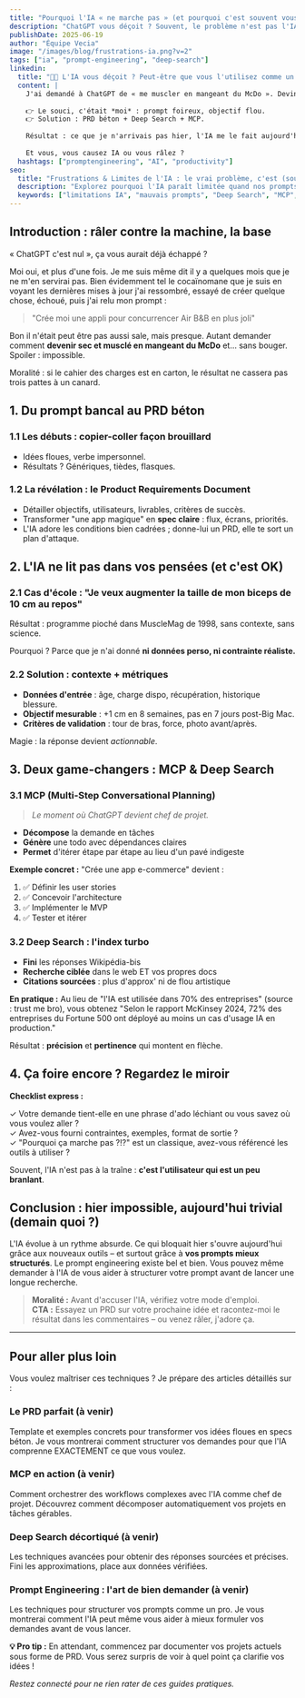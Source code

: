 ```yaml
---
title: "Pourquoi l'IA « ne marche pas » (et pourquoi c'est souvent vous le problème)"
description: "ChatGPT vous déçoit ? Souvent, le problème n'est pas l'IA mais vos prompts – heureusement, ça se corrige."
publishDate: 2025-06-19
author: "Équipe Vecia"
image: "/images/blog/frustrations-ia.png?v=2"
tags: ["ia", "prompt-engineering", "deep-search"]
linkedin:
  title: "🤖💥 L'IA vous déçoit ? Peut-être que vous l'utilisez comme un pied."
  content: |
    J'ai demandé à ChatGPT de « me muscler en mangeant du McDo ». Devinez quoi : ÉCHEC.
    
    👉 Le souci, c'était *moi* : prompt foireux, objectif flou.
    👉 Solution : PRD béton + Deep Search + MCP.
    
    Résultat : ce que je n'arrivais pas hier, l'IA me le fait aujourd'hui.
    
    Et vous, vous causez IA ou vous râlez ?
  hashtags: ["promptengineering", "AI", "productivity"]
seo:
  title: "Frustrations & Limites de l'IA : le vrai problème, c'est (souvent) vous | Vecia"
  description: "Explorez pourquoi l'IA paraît limitée quand nos prompts sont bancals, et comment PRD, Deep Search et MCP changent la donne."
  keywords: ["limitations IA", "mauvais prompts", "Deep Search", "MCP", "PRD"]
---
```


## Introduction : râler contre la machine, la base

« ChatGPT c'est nul », ça vous aurait déjà échappé ?

Moi oui, et plus d'une fois. Je me suis même dit il y a quelques mois que je ne m'en servirai pas. Bien évidemment tel le cocaïnomane que je suis en voyant les dernières mises à jour j'ai ressombré, essayé de créer quelque chose, échoué, puis j'ai relu mon prompt :

> "Crée moi une appli pour concurrencer Air B&B en plus joli"

Bon il n'était peut être pas aussi sale, mais presque. Autant demander comment **devenir sec et musclé en mangeant du McDo** et… sans bouger. Spoiler : impossible.

Moralité : si le cahier des charges est en carton, le résultat ne cassera pas trois pattes à un canard.


## 1. Du prompt bancal au PRD béton

### 1.1 Les débuts : copier-coller façon brouillard

- Idées floues, verbe impersonnel.
- Résultats ? Génériques, tièdes, flasques.

### 1.2 La révélation : le **Product Requirements Document**


- Détailler objectifs, utilisateurs, livrables, critères de succès.
- Transformer "une app magique" en **spec claire** : flux, écrans, priorités.
- L'IA adore les conditions bien cadrées ; donne-lui un PRD, elle te sort un plan d'attaque.



## 2. L'IA ne lit pas dans vos pensées (et c'est OK)


### 2.1 Cas d'école : "Je veux augmenter la taille de mon biceps de 10 cm au repos"

Résultat : programme pioché dans MuscleMag de 1998, sans contexte, sans science.

Pourquoi ? Parce que je n'ai donné **ni données perso, ni contrainte réaliste.**


### 2.2 Solution : contexte + métriques


- **Données d'entrée** : âge, charge dispo, récupération, historique blessure.
- **Objectif mesurable** : +1 cm en 8 semaines, pas en 7 jours post-Big Mac.
- **Critères de validation** : tour de bras, force, photo avant/après.

Magie : la réponse devient *actionnable*.



## 3. Deux game-changers : MCP & Deep Search


### 3.1 MCP (Multi-Step Conversational Planning)

> *Le moment où ChatGPT devient chef de projet.*


- **Décompose** la demande en tâches
- **Génère** une todo avec dépendances claires
- **Permet** d'itérer étape par étape au lieu d'un pavé indigeste

**Exemple concret :** "Crée une app e-commerce" devient :
1. ✅ Définir les user stories
2. ✅ Concevoir l'architecture
3. ✅ Implémenter le MVP
4. ✅ Tester et itérer



### 3.2 Deep Search : l'index turbo


- **Fini** les réponses Wikipédia-bis
- **Recherche ciblée** dans le web ET vos propres docs
- **Citations sourcées** : plus d'approx' ni de flou artistique

**En pratique :** Au lieu de "l'IA est utilisée dans 70% des entreprises" (source : trust me bro), vous obtenez "Selon le rapport McKinsey 2024, 72% des entreprises du Fortune 500 ont déployé au moins un cas d'usage IA en production."

Résultat : **précision** et **pertinence** qui montent en flèche.



## 4. Ça foire encore ? Regardez le miroir


**Checklist express :**

✓ Votre demande tient-elle en une phrase d'ado léchiant ou vous savez où vous voulez aller ?  
✓ Avez-vous fourni contraintes, exemples, format de sortie ?  
✓ "Pourquoi ça marche pas ?!?" est un classique, avez-vous référencé les outils à utiliser ?  

Souvent, l'IA n'est pas à la traîne : **c'est l'utilisateur qui est un peu branlant**.



## Conclusion : hier impossible, aujourd'hui trivial (demain quoi ?)


L'IA évolue à un rythme absurde. Ce qui bloquait hier s'ouvre aujourd'hui grâce aux nouveaux outils – et surtout grâce à **vos prompts mieux structurés**. Le prompt engineering existe bel et bien. Vous pouvez même demander à l'IA de vous aider à structurer votre prompt avant de lancer une longue recherche.


> **Moralité :** Avant d'accuser l'IA, vérifiez votre mode d'emploi.  
> **CTA :** Essayez un PRD sur votre prochaine idée et racontez-moi le résultat dans les commentaires – ou venez râler, j'adore ça.

---

## Pour aller plus loin

Vous voulez maîtriser ces techniques ? Je prépare des articles détaillés sur :

### Le PRD parfait (à venir)
Template et exemples concrets pour transformer vos idées floues en specs béton. Je vous montrerai comment structurer vos demandes pour que l'IA comprenne EXACTEMENT ce que vous voulez.

### MCP en action (à venir)
Comment orchestrer des workflows complexes avec l'IA comme chef de projet. Découvrez comment décomposer automatiquement vos projets en tâches gérables.

### Deep Search décortiqué (à venir)
Les techniques avancées pour obtenir des réponses sourcées et précises. Fini les approximations, place aux données vérifiées.

### Prompt Engineering : l'art de bien demander (à venir)
Les techniques pour structurer vos prompts comme un pro. Je vous montrerai comment l'IA peut même vous aider à mieux formuler vos demandes avant de vous lancer.

**💡 Pro tip :** En attendant, commencez par documenter vos projets actuels sous forme de PRD. Vous serez surpris de voir à quel point ça clarifie vos idées !

*Restez connecté pour ne rien rater de ces guides pratiques.*